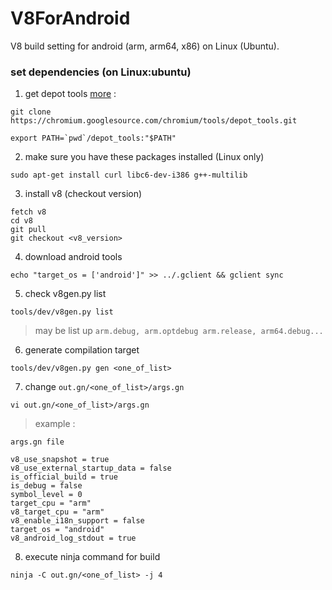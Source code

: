 # V8ForAndroid
V8 build setting for android (arm, arm64, x86) on Linux (Ubuntu).


### set dependencies (on Linux:ubuntu)

1. get depot tools [more](https://www.chromium.org/developers/how-tos/install-depot-tools) :
```
git clone https://chromium.googlesource.com/chromium/tools/depot_tools.git

export PATH=`pwd`/depot_tools:"$PATH"
```  
  
2. make sure you have these packages installed (Linux only)
```
sudo apt-get install curl libc6-dev-i386 g++-multilib
```
3. install v8 (checkout version)
```
fetch v8
cd v8
git pull
git checkout <v8_version>
```

4. download android tools
```
echo "target_os = ['android']" >> ../.gclient && gclient sync
```

5. check v8gen.py list
```
tools/dev/v8gen.py list
```
> may be list up `arm.debug, arm.optdebug arm.release, arm64.debug...`

6. generate compilation target
```
tools/dev/v8gen.py gen <one_of_list>
```

7. change `out.gn/<one_of_list>/args.gn`
```
vi out.gn/<one_of_list>/args.gn
```
> example :
```
args.gn file

v8_use_snapshot = true
v8_use_external_startup_data = false
is_official_build = true
is_debug = false
symbol_level = 0
target_cpu = "arm"
v8_target_cpu = "arm"
v8_enable_i18n_support = false
target_os = "android"
v8_android_log_stdout = true
```

8. execute ninja command for build
```
ninja -C out.gn/<one_of_list> -j 4
```
